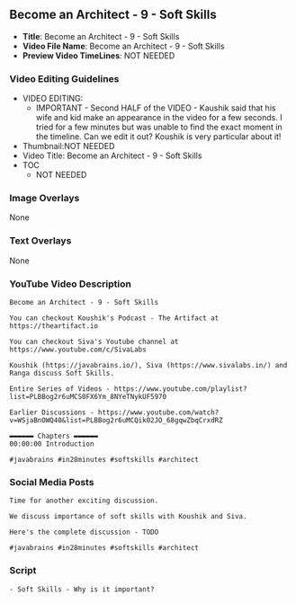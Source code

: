 ## Become an Architect - 9 - Soft Skills

- **Title**: Become an Architect - 9 - Soft Skills
- **Video File Name**: Become an Architect - 9 - Soft Skills
- **Preview Video TimeLines**: NOT NEEDED

### Video Editing Guidelines

- VIDEO EDITING: 
	- IMPORTANT - Second HALF of the VIDEO - Kaushik said that his wife and kid make an appearance in the video for a few seconds. I tried for a few minutes but was unable to find the exact moment in the timeline. Can we edit it out? Koushik is very particular about it!
- Thumbnail:NOT NEEDED
- Video Title: Become an Architect - 9 - Soft Skills
- TOC
	- NOT NEEDED

### Image Overlays

None

### Text Overlays

None

### YouTube Video Description

```
Become an Architect - 9 - Soft Skills

You can checkout Koushik's Podcast - The Artifact at https://theartifact.io

You can checkout Siva's Youtube channel at https://www.youtube.com/c/SivaLabs

Koushik (https://javabrains.io/), Siva (https://www.sivalabs.in/) and Ranga discuss Soft Skills.

Entire Series of Videos - https://www.youtube.com/playlist?list=PLBBog2r6uMCS0FX6Ym_8NYeTNykUF5970

Earlier Discussions - https://www.youtube.com/watch?v=WSjaBnOWQ40&list=PLBBog2r6uMCQik02JO_68gqwZbqCrxdRZ

▬▬▬▬▬▬ Chapters ▬▬▬▬▬▬ 
00:00:00 Introduction

#javabrains #in28minutes #softskills #architect
```

### Social Media Posts

```
Time for another exciting discussion.

We discuss importance of soft skills with Koushik and Siva.

Here's the complete discussion - TODO

#javabrains #in28minutes #softskills #architect

```

### Script

```
- Soft Skills - Why is it important?
```